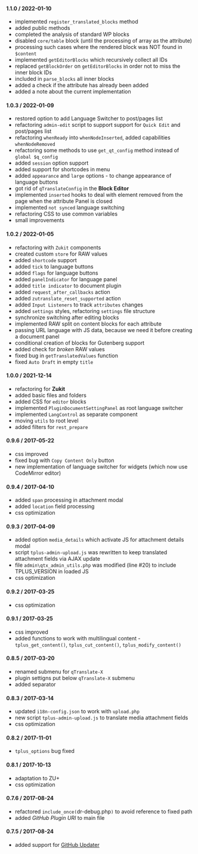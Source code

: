 #### 1.1.0 / 2022-01-10
* implemented `register_translated_blocks` method
* added public methods
* completed the analysis of standard WP blocks
* disabled `core/table` block (until the processing of array as the attribute)
* processing such cases where the rendered block was NOT found in `$content`
* implemented `getEditorBlocks` which recursively collect all IDs
* replaced `getBlockOrder` on `getEditorBlocks` in order not to miss the inner block IDs
* included in `parse_blocks` all inner blocks
* added a check if the attribute has already been added
* added a note about the current implementation

#### 1.0.3 / 2022-01-09
* restored option to add Language Switcher to post/pages list
* refactoring `admin-edit` script to support support for `Quick Edit` and post/pages list
* refactoring `whenReady` into `whenNodeInserted`, added capabilities `whenNodeRemoved`
* refactoring some methods to use `get_qt_config` method instead of `global $q_config`
* added `session` option support
* added support for shortcodes in menu
* added `appearance` and `large` options - to change appearance of language buttons
* got rid of `qTranslateConfig` in the __Block Editor__
* implemented `inserted` hooks to deal with element removed from the page when the attribute Panel is closed
* implemented `not synced` language switching
* refactoring CSS to use common variables
* small improvements

#### 1.0.2 / 2022-01-05
* refactoring with `Zukit` components
* created custom `store` for RAW values
* added `shortcode` support
* added `tick` to language buttons
* added `flags` for language buttons
* added `panelIndicator` for language panel
* added `title indicator` to document plugin
* added `request_after_callbacks` action
* added `zutranslate_reset_supported` action
* added `Input Listeners` to track `attributes` changes
* added `settings` styles, refactoring `settings` file structure
* synchronize switching after editing blocks
* implemented RAW split on content blocks for each attribute
* passing URL language with JS data, because we need it before creating a document panel
* conditional creation of blocks for Gutenberg support
* added check for *broken* RAW values
* fixed bug in `getTranslatedValues` function
* fixed `Auto Draft` in empty `title`

#### 1.0.0 / 2021-12-14
* refactoring for __Zukit__
* added basic files and folders
* added CSS for `editor` blocks
* implemented `PluginDocumentSettingPanel` as root language switcher
* implemented `LangControl` as separate component
* moving `utils` to root level
* added filters for `rest_prepare`

#### 0.9.6 / 2017-05-22
* css improved
* fixed bug with `Copy Content Only` button
* new implementation of language switcher for widgets (which now use CodeMirror editor)

#### 0.9.4 / 2017-04-10
* added `span` processing in attachment modal
* added `location` field processing
* css optimization

#### 0.9.3 / 2017-04-09
* added option `media_details` which activate JS for attachment details modal
* script `tplus-admin-upload.js` was rewritten to keep translated attachment fields via AJAX update
* file `admin\qtx_admin_utils.php` was modified (line #20) to include TPLUS_VERSION in loaded JS
* css optimization

#### 0.9.2 / 2017-03-25
* css optimization

#### 0.9.1 / 2017-03-25
* css improved
* added functions to work with multilingual content - `tplus_get_content()`, `tplus_cut_content()`, `tplus_modify_content()`

#### 0.8.5 / 2017-03-20
* renamed submenu for `qTranslate-X`
* plugin settigns put below `qTranslate-X` submenu
* added separator

#### 0.8.3 / 2017-03-14
* updated `i18n-config.json` to work with `upload.php`
* new script `tplus-admin-upload.js` to translate media attachment fields
* css optimization

#### 0.8.2 / 2017-11-01
* `tplus_options` bug fixed

#### 0.8.1 / 2017-10-13
* adaptation to ZU+
* css optimization

#### 0.7.6 / 2017-08-24
* refactored `include_once(`dr-debug.php`)` to avoid reference to fixed path
* added _GitHub Plugin URI_ to main file

#### 0.7.5 / 2017-08-24
* added support for [GitHub Updater](https://github.com/afragen/github-updater/)
